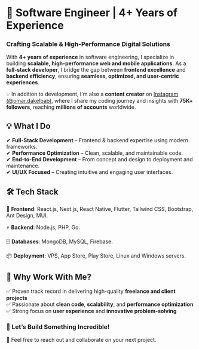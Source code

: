 # 🚀 Software Engineer | 4+ Years of Experience  

### Crafting Scalable & High-Performance Digital Solutions  

With **4+ years of experience** in software engineering, I specialize in building **scalable, high-performance web and mobile applications**. As a **full-stack developer**, I bridge the gap between **frontend excellence** and **backend efficiency**, ensuring **seamless, optimized, and user-centric experiences**.  

💡 In addition to development, I'm also a **content creator** on [Instagram (@omar.dakelbab)](https://instagram.com/omar.dakelbab), where I share my coding journey and insights with **75K+ followers**, reaching **millions of accounts** worldwide.  

## 💡 What I Do  
✔ **Full-Stack Development** – Frontend & backend expertise using modern frameworks.  
✔ **Performance Optimization** – Clean, scalable, and maintainable code.  
✔ **End-to-End Development** – From concept and design to deployment and maintenance.  
✔ **UI/UX Focused** – Creating intuitive and engaging user interfaces.  

## 🛠 Tech Stack  
🚀 **Frontend**: React.js, Next.js, React Native, Flutter, Tailwind CSS, Bootstrap, Ant Design, MUI.

⚡ **Backend**: Node.js, PHP, Go.

🗄 **Databases**: MongoDB, MySQL, Firebase.

📦 **Deployment**: VPS, App Store, Play Store, Linux and Windows servers.

## 🎯 Why Work With Me?  
✅ Proven track record in delivering high-quality **freelance and client projects**  
✅ Passionate about **clean code**, **scalability**, and **performance optimization**  
✅ Strong focus on **user experience** and **innovative problem-solving**  

### 🚀 Let’s Build Something Incredible!  
📩 Feel free to reach out and collaborate on your next project.  

